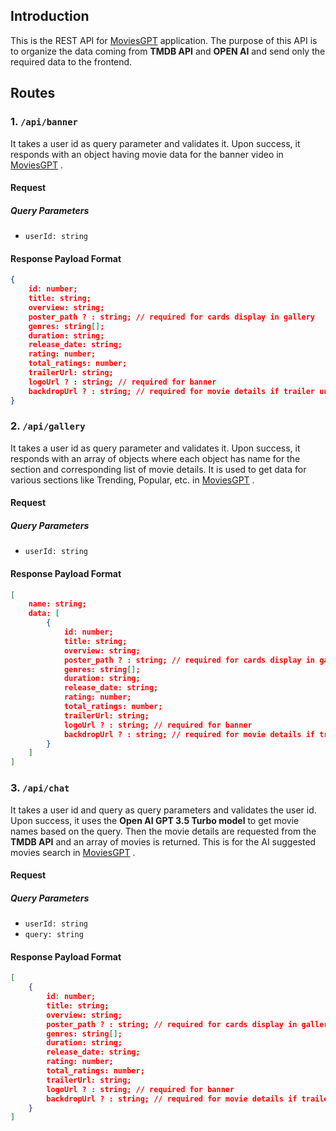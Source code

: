 ## Introduction

This is the REST API for [MoviesGPT](https://github.com/whyucode/movies-gpt) application. The purpose of this API is to organize the data coming from **TMDB API** and **OPEN AI** and send only the required data to the frontend.

## Routes

### 1. `/api/banner`

It takes a user id as query parameter and validates it. Upon success, it responds with an object having movie data for the banner video in [MoviesGPT](https://github.com/whyucode/movies-gpt) .

#### Request

##### Query Parameters

- `userId: string`

#### Response Payload Format

```json
{
    id: number;
    title: string;
    overview: string;
    poster_path ? : string; // required for cards display in gallery
    genres: string[];
    duration: string;
    release_date: string;
    rating: number;
    total_ratings: number;
    trailerUrl: string;
    logoUrl ? : string; // required for banner
    backdropUrl ? : string; // required for movie details if trailer unavailable
}
```

### 2. `/api/gallery`

It takes a user id as query parameter and validates it. Upon success, it responds with an array of objects where each object has name for the section and corresponding list of movie details. It is used to get data for various sections like Trending, Popular, etc. in [MoviesGPT](https://github.com/whyucode/movies-gpt) .

#### Request

##### Query Parameters

- `userId: string`

#### Response Payload Format

```json
[
    name: string;
    data: [
        {
            id: number;
            title: string;
            overview: string;
            poster_path ? : string; // required for cards display in gallery
            genres: string[];
            duration: string;
            release_date: string;
            rating: number;
            total_ratings: number;
            trailerUrl: string;
            logoUrl ? : string; // required for banner
            backdropUrl ? : string; // required for movie details if trailer unavailable
        }
    ]
]

```

### 3. `/api/chat`

It takes a user id and query as query parameters and validates the user id. Upon success, it uses the **Open AI GPT 3.5 Turbo model** to get movie names based on the query. Then the movie details are requested from the **TMDB API** and an array of movies is returned. This is for the AI suggested movies search in [MoviesGPT](https://github.com/whyucode/movies-gpt) .

#### Request

##### Query Parameters

- `userId: string`
- `query: string`

#### Response Payload Format

```json
[
    {
        id: number;
        title: string;
        overview: string;
        poster_path ? : string; // required for cards display in gallery
        genres: string[];
        duration: string;
        release_date: string;
        rating: number;
        total_ratings: number;
        trailerUrl: string;
        logoUrl ? : string; // required for banner
        backdropUrl ? : string; // required for movie details if trailer unavailable
    }
]
```
